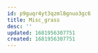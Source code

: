 ```yaml
---
id: p9guqr4yt3qzml8gnuo3gc6
title: Misc_grass
desc: ''
updated: 1681956307751
created: 1681956307751
---
```

